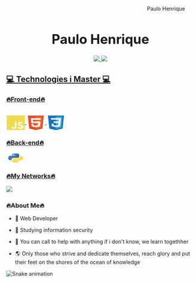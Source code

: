 <marquee>Paulo Henrique </marquee>

  
<div align="center">
  <h1 style="font-size:35px; font-weight:bold;">Paulo Henrique</h1>
  <a href="https://github.com/P-H-G">
  <img height="180em" src="https://github-readme-stats.vercel.app/api?username=P-H-G&show_icons=true&theme=dark&include_all_commits=true&count_private=true"/>
  <img height="180em" src="https://github-readme-stats.vercel.app/api/top-langs/?username=P-H-G&layout=compact&langs_count=7&theme=dark"/>
</div>

 
 <h2>💻 Technologies i Master 💻</h2>
  
  <h3>🔥Front-end🔥</h3>
 <div style="display: inline_block"><br>
  <img align="center" alt="Rafa-Js" height="40" width="50" src="https://raw.githubusercontent.com/devicons/devicon/master/icons/javascript/javascript-plain.svg">   
  <img align="center" alt="Rafa-HTML" height="40" width="50" src="https://raw.githubusercontent.com/devicons/devicon/master/icons/html5/html5-original.svg">
  <img align="center" alt="Rafa-CSS" height="40" width="50" src="https://raw.githubusercontent.com/devicons/devicon/master/icons/css3/css3-original.svg">
   
   <h3>🔥Back-end🔥</h3>
   
  <img align="center" alt="Rafa-Python" height="30" width="50" src="https://raw.githubusercontent.com/devicons/devicon/master/icons/python/python-original.svg">
   
</div>


 <h3>🔥My Networks🔥</h3>
  
<div> 
  <a href="https://www.linkedin.com/in/paulohenrique88/" target="_blank"><img src="https://img.shields.io/badge/-LinkedIn-%230077B5?style=for-the-badge&logo=linkedin&logoColor=white" target="_blank"></a> 
  
</div>


 <h3>🔥About Me🔥</h3>
  
- 🔭 Web Developer

- 🌱 Studying information security

- 💬 You can call to help with anything if i don't know, we learn togethher

- 🌎 Only those who strive and dedicate themselves, reach glory and put their feet on the shores of the ocean of knowledge
  

   
![Snake animation](https://github.com/flavyss/flavyss/blob/output/github-contribution-grid-snake.svg)
 

